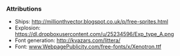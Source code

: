 ### Attributions

* Ships: http://millionthvector.blogspot.co.uk/p/free-sprites.html
* Explosion: https://dl.dropboxusercontent.com/u/25234596/Exp_type_A.png
* Font generation: http://kvazars.com/littera/
* Font: www.WebpagePublicity.com/free-fonts/x/Xenotron.ttf